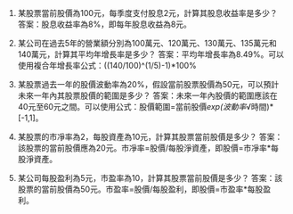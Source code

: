 

1. 某股票當前股價為100元，每季度支付股息2元，計算其股息收益率是多少？
答案：股息收益率為8%，即每年股息收益為8元。

2. 某公司在過去5年的營業額分別為100萬元、120萬元、130萬元、135萬元和140萬元，計算其平均年增長率是多少？
答案：平均年增長率為8.49%。可以使用複合年增長率公式：((140/100)^(1/5)-1)*100%

3. 某股票過去一年的股價波動率為20%，假設當前股票股價為50元，可以預計未來一年內其股票股價的範圍是多少？
答案：未來一年內股價的範圍應該在40元至60元之間。可以使用公式：股價範圍=當前股價*exp(波動率*√時間)*[-1,1]。

4. 某股票的市凈率為2，每股資產為10元，計算其股票當前股價是多少？
答案：該股票的當前股價應為20元。市凈率=股價/每股淨資產，即股價=市凈率*每股淨資產。

5. 某公司每股盈利為5元，市盈率為10，計算其股票當前股價是多少？
答案：該股票的當前股價為50元。市盈率=股價/每股盈利，即股價=市盈率*每股盈利。